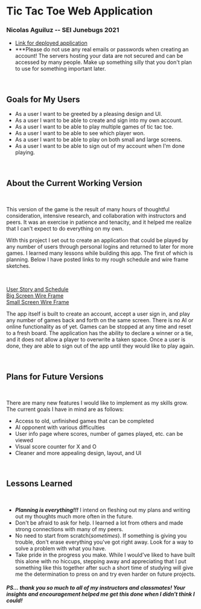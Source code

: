 
# Tic Tac Toe Web Application

### **Nicolas Aguiluz** -- SEI Junebugs 2021

- [Link for deployed application](https://naguiluz.github.io/tic-tac-toe-client/)
- ***Please do not use any real emails or passwords when creating an account! The servers hosting your data are not secured and can be accessed by many people. Make up something silly that you don't plan to use for something important later.
<br>

## Goals for My Users
- As a user I want to be greeted by a pleasing design and UI.
- As a user I want to be able to create and sign into my own account.
- As a user I want to be able to play multiple games of tic tac toe.
- As a user I want to be able to see which player won.
- As a user I want to be able to play on both small and large screens.
- As a user I want to be able to sign out of my account when I'm done playing. 

<br>

## About the Current Working Version
<br> 
<p>This version of the game is the result of many hours of thoughtful consideration, intensive research, and collaboration with instructors and peers. It was an exercise in patience and tenacity, and it helped me realize that I can't expect to do everything on my own.</p> 

<p>With this project I set out to create an application that could be played by any number of users through personal logins and returned to later for more games. I learned many lessons while building this app. The first of which is planning. Below I have posted links to my rough schedule and wire frame sketches.</p>
<br>

[User Story and Schedule](https://i.imgur.com/xWECQKa.jpg)
<br>
[Big Screen Wire Frame](https://i.imgur.com/IXGbh5s.jpg)
<br>
[Small Screen Wire Frame](https://i.imgur.com/o9txhHZ.jpg)
<br>

<p>The app itself is built to create an account, accept a user sign in, and play any number of games back and forth on the same screen. There is no AI or online functionality as of yet. Games can be stopped at any time and reset to a fresh board. The application has the ability to declare a winner or a tie, and it does not allow a player to overwrite a taken space. Once a user is done, they are able to sign out of the app until they would like to play again.</p>
<br>

## Plans for Future Versions
<br>

There are many new features I would like to implement as my skills grow. The current goals I have in mind are as follows:
- Access to old, unfinished games that can be completed
- AI opponent with various difficulties
- User info page where scores, number of games played, etc. can be viewed
- Visual score counter for X and O
- Cleaner and more appealing design, layout, and UI
<br>

## Lessons Learned
<br>

- _**Planning is everything!!!**_ I intend on fleshing out my plans and writing out my thoughts much more often in the future.
- Don't be afraid to ask for help. I learned a lot from others and made strong connections with many of my peers.
- No need to start from scratch(_sometimes_). If something is giving you trouble, don't erase everything you've got right away. Look for a way to solve a problem with what you have. 
- Take pride in the progress you make. While I would've liked to have built this alone with no hiccups, stepping away and appreciating that I put something like this together after such a short time of studying will give me the determination to press on and try even harder on future projects.


##### PS... thank you so much to all of my instructors and classmates! Your insights and encouragement helped me get this done when I didn't think I could!
